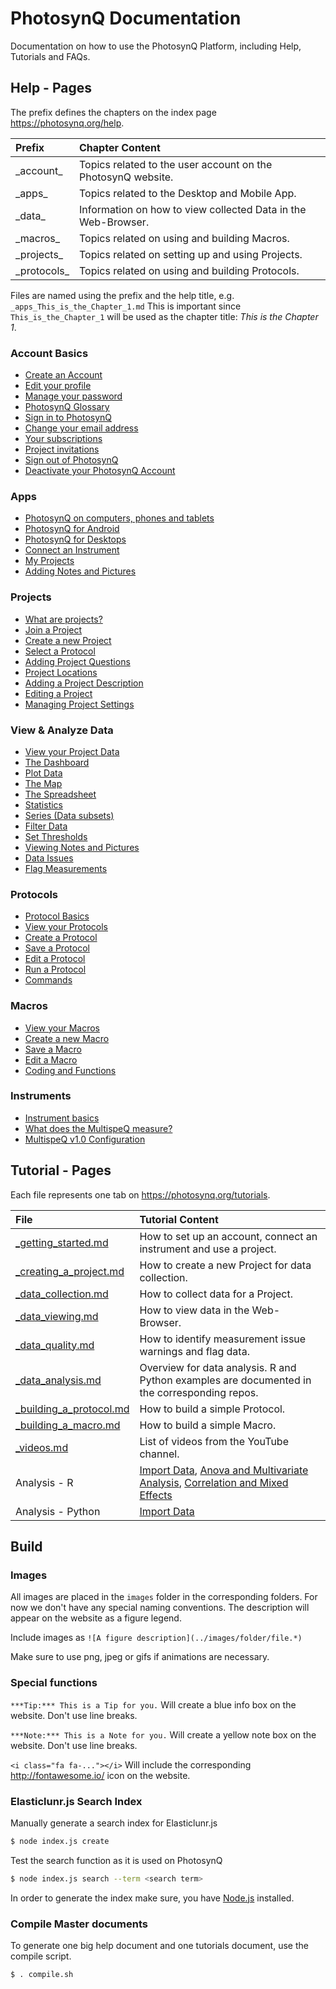 # PhotosynQ Documentation
Documentation on how to use the PhotosynQ Platform, including Help, Tutorials and FAQs.

## Help - Pages

The prefix defines the chapters on the index page <https://photosynq.org/help>.

| Prefix | Chapter Content |
| :-- | :-- |
| \_account\_ | Topics related to the user account on the PhotosynQ website. |
| \_apps\_ | Topics related to the Desktop and Mobile App. |
| \_data\_ | Information on how to view collected Data in the Web-Browser. |
| \_macros\_ | Topics related on using and building Macros. |
| \_projects\_ | Topics related on setting up and using Projects.|
| \_protocols\_ | Topics related on using and building Protocols. |

Files are named using the prefix and the help title, e.g. `_apps_This_is_the_Chapter_1.md` This is important since `This_is_the_Chapter_1` will be used as the chapter title: _This is the Chapter 1_.

### Account Basics
+ [Create an Account](help/_account_Create_an_Account.md)
+ [Edit your profile](help/_account_Edit_your_Profile.md)
+ [Manage your password](help/_account_Manage_your_password.md)
+ [PhotosynQ Glossary](help/_account_PhotosynQ_Glossary.md)
+ [Sign in to PhotosynQ](help/_account_Sign_in_to_PhotosynQ.md)
+ [Change your email address](help/_account_Change_your_email_address.md)
+ [Your subscriptions](help/_account_Your_subscriptions.md)
+ [Project invitations](help/_account_Project_invitations.md)
+ [Sign out of PhotosynQ](help/_account_Sign_out_of_PhotosynQ.md)
+ [Deactivate your PhotosynQ Account](help/_account_Deactivate_your_PhotosynQ_Account.md)
 
### Apps
+ [PhotosynQ on computers, phones and tablets](help/_apps_PhotosynQ_on_computers_phones_and_tablets.md)
+ [PhotosynQ for Android](help/_apps_PhotosynQ_for_Android.md)
+ [PhotosynQ for Desktops](help/_apps_PhotosynQ_for_Desktops.md)
+ [Connect an Instrument](help/_apps_Connect_an_Instrument.md)
+ [My Projects](help/_apps_My_Projects.md)
+ [Adding Notes and Pictures](help/_apps_Adding_Notes_and_Pictures.md)
 
### Projects
+ [What are projects?](help/_projects_What_are_projects.md)
+ [Join a Project](help/_projects_Join_a_project.md)
+ [Create a new Project](help/_projects_Create_a_new_Project.md)
+ [Select a Protocol](help/_projects_Select_a_protocol.md)
+ [Adding Project Questions](help/_projects_Adding_Project_Questions.md)
+ [Project Locations](help/_projects_Project_Locations.md)
+ [Adding a Project Description](help/_projects_Adding_a_Project_Description.md)
+ [Editing a Project](help/_projects_Editing_a_Project.md)
+ [Managing Project Settings](help/_projects_Managing_Project_Settings.md)
 
### View & Analyze Data
+ [View your Project Data](help/_data_View_your_Project_Data.md)
+ [The Dashboard](help/_data_The_Dashboard.md)
+ [Plot Data](help/_data_Plot_Data.md)
+ [The Map](help/_data_The_Map.md)
+ [The Spreadsheet](help/_data_The_Spreadsheet.md)
+ [Statistics](help/_data_Statistics.md)
+ [Series (Data subsets)](help/_data_Series_Data_subsets.md)
+ [Filter Data](help/_data_Filter_Data.md)
+ [Set Thresholds](help/_data_Set_Thresholds.md)
+ [Viewing Notes and Pictures](help/_data_Viewing_Notes_and_Pictures.md)
+ [Data Issues](help/_data_Data_Issues.md)
+ [Flag Measurements](help/_data_Flag_Measurements.md)
 
### Protocols
+ [Protocol Basics](help/_protocols_Protocol_Basics.md)
+ [View your Protocols](help/_protocols_View_your_Protocols.md)
+ [Create a Protocol](help/_protocols_Create_a_new_Protocol.md)
+ [Save a Protocol](help/_protocols_Save_a_Protocol.md)
+ [Edit a Protocol](help/_protocols_Edit_a_Protocol.md)
+ [Run a Protocol](help/_protocols_Run_a_Protocol.md)
+ [Commands](help/_protocols_Commands.md)
 
### Macros
+ [View your Macros](help/_macros_View_your_Macros.md)
+ [Create a new Macro](help/_macros_Create_a_new_Macro.md)
+ [Save a Macro](help/_macros_Save_a_Macro.md)
+ [Edit a Macro](help/_macros_Edit_a_Macro.md)
+ [Coding and Functions](help/_macros_Coding_and_Functions.md)

### Instruments
+ [Instrument basics](help/_instruments_Instrument_basics.md)
+ [What does the MultispeQ measure?](help/_instruments_What_does_the_MultispeQ_measure.md)
+ [MultispeQ v1.0 Configuration](help/_instruments_MultispeQ_v1.0_configuration.md)

## Tutorial - Pages

Each file represents one tab on <https://photosynq.org/tutorials>.

| File | Tutorial Content |
| :-- | :-- |
| [_getting_started.md](tutorials/_getting_started.md) | How to set up an account, connect an instrument and use a project. |
| [_creating_a_project.md](tutorials/_creating_a_project.md) | How to create a new Project for data collection. |
| [_data_collection.md](tutorials/_data_collection.md) | How to collect data for a Project. |
| [_data_viewing.md](tutorials/_data_viewing.md) | How to view data in the Web-Browser. |
| [_data_quality.md](tutorials/_data_quality.md) | How to identify measurement issue warnings and flag data. |
| [_data_analysis.md](tutorials/_data_analysis.md) | Overview for data analysis. R and Python examples are documented in the corresponding repos. |
| [_building_a_protocol.md](tutorials/_building_a_protocol.md) | How to build a simple Protocol. |
| [_building_a_macro.md](tutorials/_building_a_macro.md) | How to build a simple Macro. |
| [_videos.md](tutorials/_videos.md) | List of videos from the YouTube channel. |
| Analysis - R | [Import Data](tutorials/_r_import_photosynq_data.md), [Anova and Multivariate Analysis](tutorials/_r_anova_and_multivariate_analysis.md), [Correlation and Mixed Effects](tutorials_r_correlation_and_mixed_effects.md/) |
| Analysis - Python | [Import Data](tutorials/_python_connect_python_to_photosynq.md) |

## Build

### Images
All images are placed in the `images` folder in the corresponding folders. For now we don't have any special naming conventions. The description will appear on the website as a figure legend.

Include images as `![A figure description](../images/folder/file.*)`

Make sure to use png, jpeg or gifs if animations are necessary.

### Special functions

`***Tip:*** This is a Tip for you.` Will create a blue info box on the website. Don't use line breaks.

`***Note:*** This is a Note for you.` Will create a yellow note box on the website. Don't use line breaks.

`<i class="fa fa-..."></i>` Will include the corresponding <http://fontawesome.io/> icon on the website.

### Elasticlunr.js Search Index

Manually generate a search index for Elasticlunr.js

```bash
$ node index.js create
```

Test the search function as it is used on PhotosynQ

```bash
$ node index.js search --term <search term>
```

In order to generate the index make sure, you have [Node.js](https://nodejs.org/) installed.

### Compile Master documents

To generate one big help document and one tutorials document, use the compile script.

```bash
$ . compile.sh
```
